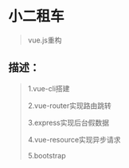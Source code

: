 # 小二租车

> vue.js重构

## 描述：

>1.vue-cli搭建
>
>2.vue-router实现路由跳转
>
>3.express实现后台假数据
>
>4.vue-resource实现异步请求
>
>5.bootstrap

